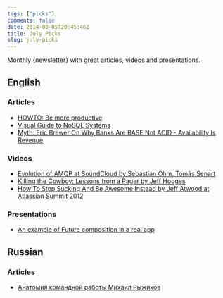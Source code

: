 ```yaml
---
tags: ["picks"]
comments: false
date: 2014-08-05T20:45:46Z
title: July Picks
slug: july-picks
---
```


Monthly {newsletter} with great articles, videos and presentations.

<!--more-->

## English

### Articles

* [HOWTO: Be more productive](http://www.aaronsw.com/weblog/productivity)
* [Visual Guide to NoSQL Systems](http://blog.nahurst.com/visual-guide-to-nosql-systems)
* [Myth: Eric Brewer On Why Banks Are BASE Not ACID - Availability Is Revenue](http://highscalability.com/blog/2013/5/1/myth-eric-brewer-on-why-banks-are-base-not-acid-availability.html)

### Videos

* [Evolution of AMQP at SoundCloud by Sebastian Ohm, Tomás Senart](http://www.infoq.com/presentations/amqp-soundcloud)
* [Killing the Cowboy: Lessons from a Pager by Jeff Hodges](http://vimeo.com/42898664)
* [How To Stop Sucking And Be Awesome Instead by Jeff Atwood at Atlassian Summit 2012](https://www.youtube.com/watch?v=L7EGIt3-WUQ)

### Presentations

* [An example of Future composition in a real app](http://www.slideshare.net/pcalcado/an-example-of-future-composition-in-a-real-app)

## Russian

### Articles

* [Анатомия командной работы Михаил Рыжиков](https://www.youtube.com/watch?v=xRi1OVbz_Jk)
